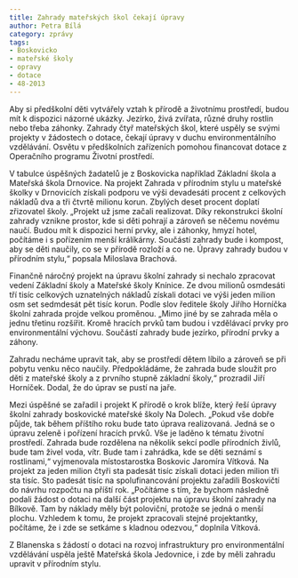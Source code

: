 ```yaml
---
title: Zahrady mateřských škol čekají úpravy
author: Petra Bílá
category: zprávy
tags:
- Boskovicko
- mateřské školy
- opravy
- dotace
- 48-2013
---
```


Aby si předškolní děti vytvářely vztah k přírodě a životnímu prostředí, budou mít k dispozici názorné ukázky. Jezírko, živá zvířata, různé druhy rostlin nebo třeba záhonky. Zahrady čtyř mateřských škol, které uspěly se svými projekty v žádostech o dotace, čekají úpravy v duchu environmentálního vzdělávání. Osvětu v předškolních zařízeních pomohou financovat dotace z Operačního programu Životní prostředí.

V tabulce úspěšných žadatelů je z Boskovicka například Základní škola a Mateřská škola Drnovice. Na projekt Zahrada v přírodním stylu u mateřské školky v Drnovicích získali podporu ve výši devadesáti procent z celkových nákladů dva a tři čtvrtě milionu korun. Zbylých deset procent doplatí zřizovatel školy. „Projekt už jsme začali realizovat. Díky rekonstrukci školní zahrady vznikne prostor, kde si děti pohrají a zároveň se něčemu novému naučí. Budou mít k dispozici herní prvky, ale i záhonky, hmyzí hotel, počítáme i s pořízením menší králíkárny. Součástí zahrady bude i kompost, aby se děti naučily, co se v přírodě rozloží a co ne. Úpravy zahrady budou v přírodním stylu,“ popsala Miloslava Brachová.

Finančně náročný projekt na úpravu školní zahrady si nechalo zpracovat vedení Základní školy a Mateřské školy Knínice. Ze dvou milionů osmdesáti tří tisíc celkových uznatelných nákladů získali dotaci ve výši jeden milion osm set sedmdesát pět tisíc korun. Podle slov ředitele školy Jiřího Horníčka školní zahrada projde velkou proměnou. „Mimo jiné by se zahrada měla o jednu třetinu rozšířit. Kromě hracích prvků tam budou i vzdělávací prvky pro environmentální výchovu. Součástí zahrady bude jezírko, přírodní prvky a záhony.

Zahradu necháme upravit tak, aby se prostředí dětem líbilo a zároveň se při pobytu venku něco naučily. Předpokládáme, že zahrada bude sloužit pro děti z mateřské školy a z prvního stupně základní školy,“ prozradil Jiří Horníček. Dodal, že do úprav se pustí na jaře.

Mezi úspěšné se zařadil i projekt K přírodě o krok blíže, který řeší úpravy školní zahrady boskovické mateřské školy Na Dolech. „Pokud vše dobře půjde, tak během příštího roku bude tato úprava realizovaná. Jedná se o úpravu zeleně i pořízení hracích prvků. Vše je laděno k tématu životní prostředí. Zahrada bude rozdělena na několik sekcí podle přírodních živlů, bude tam živel voda, vítr. Bude tam i zahrádka, kde se děti seznámí s rostlinami,“ vyjmenovala místostarostka Boskovic Jaromíra Vítková. Na projekt za jeden milion čtyři sta padesát tisíc získali dotaci jeden milion tři sta tisíc. Sto padesát tisíc na spolufinancování projektu zařadili Boskovičtí do návrhu rozpočtu na příští rok. „Počítáme s tím, že bychom následně podali žádost o dotaci na další část projektu na úpravu školní zahrady na Bílkově. Tam by náklady měly být poloviční, protože se jedná o menší plochu. Vzhledem k tomu, že projekt zpracovali stejné projektantky, počítáme, že i zde se setkáme s kladnou odezvou,“ doplnila Vítková.

Z Blanenska s žádostí o dotaci na rozvoj infrastruktury pro environmentální vzdělávání uspěla ještě Mateřská škola Jedovnice, i zde by měli zahradu upravit v přírodním stylu.

